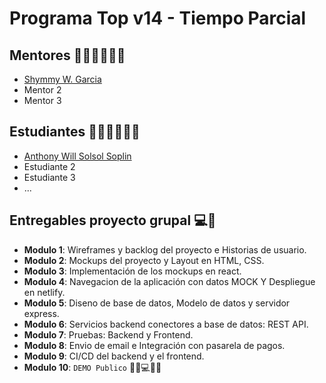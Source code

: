 # Programa Top v14 -  Tiempo Parcial

## Mentores 👩🏻‍🏫👨🏼‍🏫
- [Shymmy W. Garcia](profiles/mentor-principal.md)
- Mentor 2
- Mentor 3

## Estudiantes 👩🏻‍💻🧑🏼‍💻
- [Anthony Will Solsol Soplin](profiles/AnthonyWill.md)
- Estudiante 2
- Estudiante 3
- ...


## Entregables proyecto grupal 💻🤝

- **Modulo 1**: Wireframes y backlog del proyecto e Historias de usuario.
- **Modulo 2**: Mockups del proyecto y Layout en HTML, CSS.
- **Modulo 3**: Implementación de los mockups en react.
- **Modulo 4**: Navegacion de la aplicación con datos MOCK Y Despliegue en netlify.
- **Modulo 5**: Diseno de base de datos, Modelo de datos y servidor express.
- **Modulo 6**: Servicios backend conectores a base de datos: REST API.
- **Modulo 7**: Pruebas: Backend y Frontend.
- **Modulo 8**: Envio de email e Integración con pasarela de pagos.
- **Modulo 9**: CI/CD del backend y el frontend.
- **Modulo 10**: `DEMO Publico` 🎊🎉💻🎊🎉

